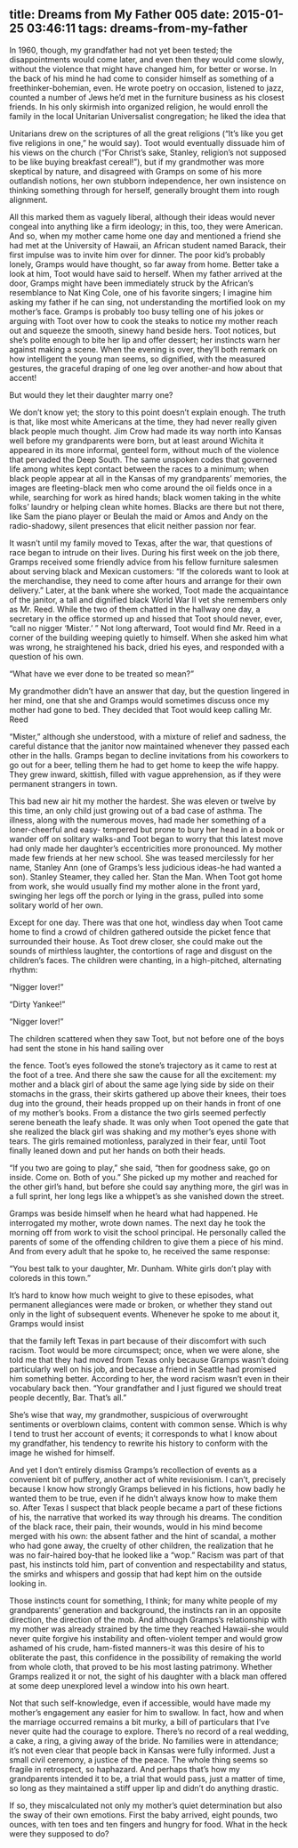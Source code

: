 title: Dreams from My Father 005
date: 2015-01-25 03:46:11
tags: dreams-from-my-father
---

In 1960, though, my grandfather had not yet been tested; the disappointments would come later, and even then they would come slowly, without the violence that might have changed him, for better or worse. In the back of his mind he had come to consider himself as something of a freethinker-bohemian, even. He wrote poetry on occasion, listened to jazz, counted a number of Jews he’d met in the furniture business as his closest friends. In his only skirmish into organized religion, he would enroll the family in the local Unitarian Universalist congregation; he liked the idea that

Unitarians drew on the scriptures of all the great religions (“It’s like you get five religions in one,” he would say). Toot would eventually dissuade him of his views on the church (“For Christ’s sake, Stanley, religion’s not supposed to be like buying breakfast cereal!”), but if my grandmother was more skeptical by nature, and disagreed with Gramps on some of his more outlandish notions, her own stubborn independence, her own insistence on thinking something through for herself, generally brought them into rough alignment.

All this marked them as vaguely liberal, although their ideas would never congeal into anything like a firm ideology; in this, too, they were American. And so, when my mother came home one day and mentioned a friend she had met at the University of Hawaii, an African student named Barack, their first impulse was to invite him over for dinner. The poor kid’s probably lonely, Gramps would have thought, so far away from home. Better take a look at him, Toot would have said to herself. When my father arrived at the door, Gramps might have been immediately struck by the African’s resemblance to Nat King Cole, one of his favorite singers; I imagine him asking my father if he can sing, not understanding the mortified look on my mother’s face. Gramps is probably too busy telling one of his jokes or arguing with Toot over how to cook the steaks to notice my mother reach out and squeeze the smooth, sinewy hand beside hers. Toot notices, but she’s polite enough to bite her lip and offer dessert; her instincts warn her against making a scene. When the evening is over, they’ll both remark on how intelligent the young man seems, so dignified, with the measured gestures, the graceful draping of one leg over another-and how about that accent!

But would they let their daughter marry one?

We don’t know yet; the story to this point doesn’t explain enough. The truth is that, like most white Americans at the time, they had never really given black people much thought. Jim Crow had made its way north into Kansas well before my grandparents were born, but at least around Wichita it appeared in its more informal, genteel form, without much of the violence that pervaded the Deep South. The same unspoken codes that governed life among whites kept contact between the races to a minimum; when black people appear at all in the Kansas of my grandparents’ memories, the images are fleeting-black men who come around the oil fields once in a while, searching for work as hired hands; black women taking in the white folks’ laundry or helping clean white homes. Blacks are there but not there, like Sam the piano player or Beulah the maid or Amos and Andy on the radio-shadowy, silent presences that elicit neither passion nor fear.

It wasn’t until my family moved to Texas, after the war, that questions of race began to intrude on their lives. During his first week on the job there, Gramps received some friendly advice from his fellow furniture salesmen about serving black and Mexican customers: “If the coloreds want to look at the merchandise, they need to come after hours and arrange for their own delivery.” Later, at the bank where she worked, Toot made the acquaintance of the janitor, a tall and dignified black World War II vet she remembers only as Mr. Reed. While the two of them chatted in the hallway one day, a secretary in the office stormed up and hissed that Toot should never, ever, “call no nigger ‘Mister.’ ” Not long afterward, Toot would find Mr. Reed in a corner of the building weeping quietly to himself. When she asked him what was wrong, he straightened his back, dried his eyes, and responded with a question of his own.

“What have we ever done to be treated so mean?”

My grandmother didn’t have an answer that day, but the question lingered in her mind, one that she and Gramps would sometimes discuss once my mother had gone to bed. They decided that Toot would keep calling Mr. Reed

“Mister,” although she understood, with a mixture of relief and sadness, the careful distance that the janitor now maintained whenever they passed each other in the halls. Gramps began to decline invitations from his coworkers to go out for a beer, telling them he had to get home to keep the wife happy. They grew inward, skittish, filled with vague apprehension, as if they were permanent strangers in town.

This bad new air hit my mother the hardest. She was eleven or twelve by this time, an only child just growing out of a bad case of asthma. The illness, along with the numerous moves, had made her something of a loner-cheerful and easy- tempered but prone to bury her head in a book or wander off on solitary walks-and Toot began to worry that this latest move had only made her daughter’s eccentricities more pronounced. My mother made few friends at her new school. She was teased mercilessly for her name, Stanley Ann (one of Gramps’s less judicious ideas-he had wanted a son). Stanley Steamer, they called her. Stan the Man. When Toot got home from work, she would usually find my mother alone in the front yard, swinging her legs off the porch or lying in the grass, pulled into some solitary world of her own.

Except for one day. There was that one hot, windless day when Toot came home to find a crowd of children gathered outside the picket fence that surrounded their house. As Toot drew closer, she could make out the sounds of mirthless laughter, the contortions of rage and disgust on the children’s faces. The children were chanting, in a high-pitched, alternating rhythm:

“Nigger lover!”

“Dirty Yankee!”

“Nigger lover!”

The children scattered when they saw Toot, but not before one of the boys had sent the stone in his hand sailing over

the fence. Toot’s eyes followed the stone’s trajectory as it came to rest at the foot of a tree. And there she saw the cause for all the excitement: my mother and a black girl of about the same age lying side by side on their stomachs in the grass, their skirts gathered up above their knees, their toes dug into the ground, their heads propped up on their hands in front of one of my mother’s books. From a distance the two girls seemed perfectly serene beneath the leafy shade. It was only when Toot opened the gate that she realized the black girl was shaking and my mother’s eyes shone with tears. The girls remained motionless, paralyzed in their fear, until Toot finally leaned down and put her hands on both their heads.

“If you two are going to play,” she said, “then for goodness sake, go on inside. Come on. Both of you.” She picked up my mother and reached for the other girl’s hand, but before she could say anything more, the girl was in a full sprint, her long legs like a whippet’s as she vanished down the street.

Gramps was beside himself when he heard what had happened. He interrogated my mother, wrote down names. The next day he took the morning off from work to visit the school principal. He personally called the parents of some of the offending children to give them a piece of his mind. And from every adult that he spoke to, he received the same response:

“You best talk to your daughter, Mr. Dunham. White girls don’t play with coloreds in this town.”

It’s hard to know how much weight to give to these episodes, what permanent allegiances were made or broken, or whether they stand out only in the light of subsequent events. Whenever he spoke to me about it, Gramps would insist

that the family left Texas in part because of their discomfort with such racism. Toot would be more circumspect; once, when we were alone, she told me that they had moved from Texas only because Gramps wasn’t doing particularly well on his job, and because a friend in Seattle had promised him something better. According to her, the word racism wasn’t even in their vocabulary back then. “Your grandfather and I just figured we should treat people decently, Bar. That’s all.”

She’s wise that way, my grandmother, suspicious of overwrought sentiments or overblown claims, content with common sense. Which is why I tend to trust her account of events; it corresponds to what I know about my grandfather, his tendency to rewrite his history to conform with the image he wished for himself.

And yet I don’t entirely dismiss Gramps’s recollection of events as a convenient bit of puffery, another act of white revisionism. I can’t, precisely because I know how strongly Gramps believed in his fictions, how badly he wanted them to be true, even if he didn’t always know how to make them so. After Texas I suspect that black people became a part of these fictions of his, the narrative that worked its way through his dreams. The condition of the black race, their pain, their wounds, would in his mind become merged with his own: the absent father and the hint of scandal, a mother who had gone away, the cruelty of other children, the realization that he was no fair-haired boy-that he looked like a “wop.” Racism was part of that past, his instincts told him, part of convention and respectability and status, the smirks and whispers and gossip that had kept him on the outside looking in.

Those instincts count for something, I think; for many white people of my grandparents’ generation and background, the instincts ran in an opposite direction, the direction of the mob. And although Gramps’s relationship with my mother was already strained by the time they reached Hawaii-she would never quite forgive his instability and often-violent temper and would grow ashamed of his crude, ham-fisted manners-it was this desire of his to obliterate the past, this confidence in the possibility of remaking the world from whole cloth, that proved to be his most lasting patrimony. Whether Gramps realized it or not, the sight of his daughter with a black man offered at some deep unexplored level a window into his own heart.

Not that such self-knowledge, even if accessible, would have made my mother’s engagement any easier for him to swallow. In fact, how and when the marriage occurred remains a bit murky, a bill of particulars that I’ve never quite had the courage to explore. There’s no record of a real wedding, a cake, a ring, a giving away of the bride. No families were in attendance; it’s not even clear that people back in Kansas were fully informed. Just a small civil ceremony, a justice of the peace. The whole thing seems so fragile in retrospect, so haphazard. And perhaps that’s how my grandparents intended it to be, a trial that would pass, just a matter of time, so long as they maintained a stiff upper lip and didn’t do anything drastic.

If so, they miscalculated not only my mother’s quiet determination but also the sway of their own emotions. First the baby arrived, eight pounds, two ounces, with ten toes and ten fingers and hungry for food. What in the heck were they supposed to do?

